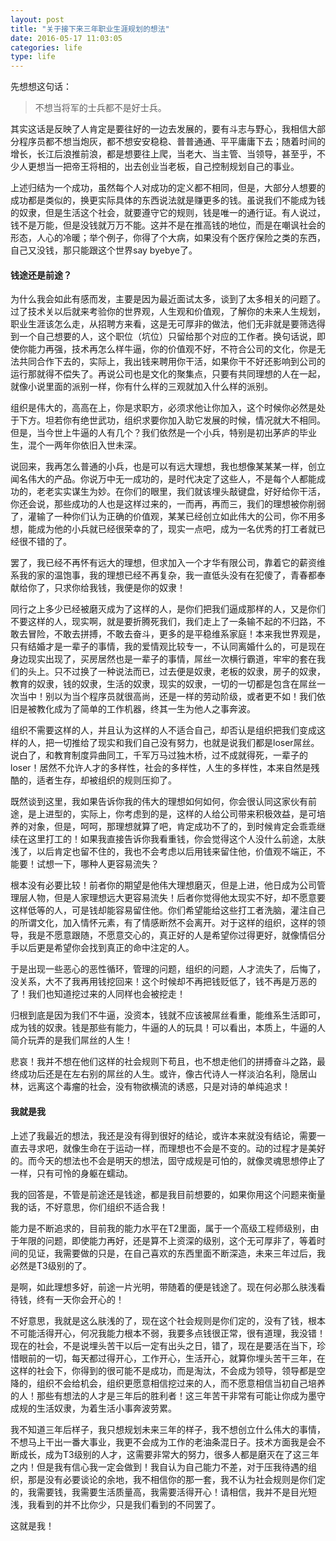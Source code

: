 ```yaml
---
layout: post
title: "关于接下来三年职业生涯规划的想法"
date: 2016-05-17 11:03:05
categories: life
type: life
---
```


先想想这句话：

>不想当将军的士兵都不是好士兵。

其实这话是反映了人肯定是要往好的一边去发展的，要有斗志与野心，我相信大部分程序员都不想当炮灰，都不想安安稳稳、普普通通、平平庸庸下去；随着时间的增长，长江后浪推前浪，都是想要往上爬，当老大、当主管、当领导，甚至乎，不少人更想当一把帝王将相的，出去创业当老板，自己控制规划自己的事业。

上述归结为一个成功，虽然每个人对成功的定义都不相同，但是，大部分人想要的成功都是类似的，换更实际具体的东西说法就是赚更多的钱。虽说我们不能成为钱的奴隶，但是生活这个社会，就要遵守它的规则，钱是唯一的通行证。有人说过，钱不是万能，但是没钱就万万不能。这并不是在推高钱的地位，而是在嘲讽社会的形态，人心的冷暖；举个例子，你得了个大病，如果没有个医疗保险之类的东西，自己又没钱，那只能跟这个世界say byebye了。

#### 钱途还是前途？

为什么我会如此有感而发，主要是因为最近面试太多，谈到了太多相关的问题了。过了技术关以后就来考验你的世界观，人生观和价值观，了解你的未来人生规划，职业生涯该怎么走，从招聘方来看，这是无可厚非的做法，他们无非就是要筛选得到一个自己想要的人，这个职位（坑位）只留给那个对应的工作者。换句话说，即使你能力再强，技术再怎么样牛逼，你的价值观不好，不符合公司的文化，你是无法共同合作下去的，实际上，我出钱来聘用你干活，如果你干不好还影响到公司的运行那就得不偿失了。再说公司也是文化的聚集点，只要有共同理想的人在一起，就像小说里面的派别一样，你有什么样的三观就加入什么样的派别。

组织是伟大的，高高在上，你是求职方，必须求他让你加入，这个时候你必然是处于下方。坦若你有绝世武功，组织求要你加入助它发展的时候，情况就大不相同。但是，当今世上牛逼的人有几个？我们依然是一个小兵，特别是初出茅庐的毕业生，混个一两年你依旧入世未深。

说回来，我再怎么普通的小兵，也是可以有远大理想，我也想像某某某一样，创立闻名伟大的产品。你说万中无一成功的，是时代决定了这些人，不是每个人都能成功的，老老实实谋生为妙。在你们的眼里，我们就该埋头敲键盘，好好给你干活，你还会说，那些成功的人也是这样过来的，一而再，再而三，我们的理想被你削弱了，灌输了一种你们认为正确的价值观，某某已经创立如此伟大的公司，你不用多想，能成为他的小兵就已经很荣幸的了，现实一点吧，成为一名优秀的打工者就已经很不错的了。

罢了，我已经不再怀有远大的理想，但求加入一个才华有限公司，靠着它的薪资维系我的家的温饱事，我的理想已经不再复杂，我一直低头没有在犯傻了，青春都奉献给你了，只求你给我钱，我便是你的奴隶！

同行之上多少已经被磨灭成为了这样的人，是你们把我们逼成那样的人，又是你们不要这样的人，现实啊，就是要折腾死我们，我们走上了一条输不起的不归路，不敢去冒险，不敢去拼搏，不敢去奋斗，更多的是平稳维系家庭！本来我世界观是，只有结婚才是一辈子的事情，我的爱情观比较专一，不认同离婚什么的，可是现在身边现实出现了，买房居然也是一辈子的事情，屌丝一次横行霸道，牢牢的套在我们的头上。只不过换了一种说法而已，过去便是奴隶，老板的奴隶，房子的奴隶，教育的奴隶，钱的奴隶，生活的奴隶，现实的奴隶，一切的一切都是包含在屌丝一次当中！别以为当个程序员就很高尚，还是一样的劳动阶级，或者更不如！我们依旧是被教化成为了简单的工作机器，终其一生为他人之事奔波。

组织不需要这样的人，并且认为这样的人不适合自己，却否认是组织把我们变成这样的人，把一切推给了现实和我们自己没有努力，也就是说我们都是loser屌丝。说白了，和教育制度异曲同工，千军万马过独木桥，过不成就得死，一辈子的loser！居然不允许人才的多样性，社会的多样性，人生的多样性，本来自然是残酷的，适者生存，却被组织的规则压抑了。

既然谈到这里，我如果告诉你我的伟大的理想如何如何，你会很认同这家伙有前途，是上进型的，实际上，你考虑到的是，这样的人给公司带来积极效益，是可培养的对象，但是，呵呵，那理想就算了吧，肯定成功不了的，到时候肯定会乖乖继续在这里打工的！如果我直接告诉你我看重钱，你会觉得这个人没什么前途，太肤浅了，以后肯定也留不住的，我也不会考虑以后用钱来留住他，价值观不端正，不能要！试想一下，哪种人更容易流失？

根本没有必要比较！前者你的期望是他伟大理想磨灭，但是上进，他日成为公司管理层人物，但是人家理想远大更容易流失！后者你觉得他太现实不好，却不愿意要这样低等的人，可是钱却能容易留住他。你们希望能给这些打工者洗脑，灌注自己的所谓文化，加入情怀元素，有了情感断然不会离开。对于这样的组织，这样的领导，我是不愿意跟随，不愿意交心的，真正好的人是希望你过得更好，就像情侣分手以后更是希望你会找到真正的命中注定的人。

于是出现一些恶心的恶性循环，管理的问题，组织的问题，人才流失了，后悔了，没关系，大不了我再用钱挖回来！这个时候却不再把钱贬低了，钱不再是万恶的了！我们也知道挖过来的人同样也会被挖走！

归根到底是因为我们不牛逼，没资本，钱就不应该被屌丝看重，能维系生活即可，成为钱的奴隶。钱是那些有能力，牛逼的人的玩具！可以看出，本质上，牛逼的人简介玩弄的是我们屌丝的人生！

悲哀！我并不想在他们这样的社会规则下苟且，也不想走他们的拼搏奋斗之路，最终成功后还是在左右别的屌丝的人生。或许，像古代诗人一样淡泊名利，隐居山林，远离这个毒瘤的社会，没有物欲横流的诱惑，只是对诗的单纯追求！

#### 我就是我

上述了我最近的想法，我还是没有得到很好的结论，或许本来就没有结论，需要一直去寻求吧，就像生命在于运动一样，而理想也不会是不变的。动的过程才是美好的。而今天的想法也不会是明天的想法，固守成规是可怕的，就像灵魂思想停止了一样，只有可怜的身躯在蠕动。

我的回答是，不管是前途还是钱途，都是我目前想要的，如果你用这个问题来衡量我的话，不好意思，你们组织不适合我！

能力是不断追求的，目前我的能力水平在T2里面，属于一个高级工程师级别，由于年限的问题，即使能力再好，还是算不上资深的级别，这个无可厚非了，等着时间的见证，我需要做的只是，在自己喜欢的东西里面不断深造，未来三年过后，我必然是T3级别的了。

是啊，如此理想多好，前途一片光明，带随着的便是钱途了。现在何必那么肤浅看待钱，终有一天你会开心的！

不好意思，我就是这么肤浅的了，现在这个社会规则是你们定的，没有了钱，根本不可能活得开心，何况我能力根本不弱，我要多点钱很正常，很有道理，我没错！现在的社会，不是说埋头苦干以后一定有出头之日，错了，现在是要活在当下，珍惜眼前的一切，每天都过得开心，工作开心，生活开心，就算你埋头苦干三年，在这样的社会下，你得到的很可能不是成功，而是淘汰，不会成为领导，领导都是空降的，组织不会给机会，组织更愿意相信挖过来的人，而不愿意相信当初自己培养的人！那些有想法的人才是三年后的胜利者！这三年苦干非常有可能让你成为墨守成规的生活奴隶，为着生活小事奔波劳累。

我不知道三年后样子，我只想规划未来三年的样子，我不想创立什么伟大的事情，不想马上干出一番大事业，我更不会成为工作的老油条混日子。技术方面我是会不断成长，成为T3级别的人才，这需要非常大的努力，很多人都是磨灭在了这三年之内！但是我有信心我一定会做到！我自认为自己能力不差，对于压我待遇的组织，那是没有必要谈论的余地，我不相信你的那一套，我不认为社会规则是你们定的，我需要钱，我需要生活质量高，我需要活得开心！请相信，我并不是目光短浅，我看到的并不比你少，只是我们看到的不同罢了。

这就是我！